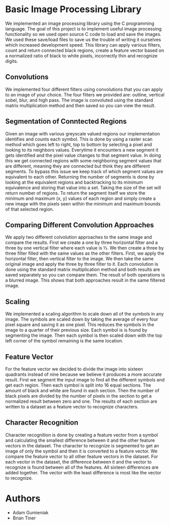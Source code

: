 # Basic Image Processing Library

We implemented an image processing library using the C programming language. The goal of this project is to implement useful image processing functionality so we used open source C code  to load and save the images. We used these save/load files to save us the trouble of writing it ourselves which increased development speed. This library can apply various filters, count and return connected black regions, create a feature vector based on a normalized ratio of black to white pixels, incorrectly thin and recognize digits.

## Convolutions

We implemented four different filters using convolutions that you can apply to an image of your choice. The four filters we provided are: outline, vertical sobel, blur, and high pass. The image is convoluted using the standard matrix multiplication method and then saved so you can view the result.

## Segmentation of Conntected Regions

Given an image with various greyscale valued regions our implementation identifies and counts each symbol. This is done by using a raster scan method which goes left to right, top to bottom by selecting a pixel and looking to its neighbors values. Everytime it encounters a new segment it gets identified and the pixel value changes to that segment value. In doing this we get connected regions with some neighboring segment values that are different, meaning they are connected but think they are different segments. To bypass this issue we keep track of which segment values are equivalent to each other. Returning the number of segments is done by looking at the equivalent regions and backtracking to its minimum equivalence and storing that value into a set. Taking the size of the set will return number of regions. To return the segment itself we store the minimum and maximum (x, y) values of each region and simply create a new image with the pixels seen within the minimum and maximum bounds of that selected region.

## Comparing Different Convolution Approaches

We apply two different colvolution approaches to the same image and compare the results. First we create a one by three horizontal filter and a three by one vertical filter where each value is ⅓. We then create a three by three filter filled with the same values as the other filters. First, we apply the horizontal filter, then vertical filter to the image. We then take the same original image and apply the three by three filter to it. Each convolution is done using the standard matrix multiplication method and both results are saved separately so you can compare them. The result of both operations is a blurred image. This shows that both approaches result in the same filtered image.

## Scaling

We implemented a scaling algorithm to scale down all of the symbols in any image. The symbols are scaled down by taking the average of every four pixel square and saving it as one pixel. This reduces the symbols in the image to a quarter of their previous size. Each symbol is is found by segmenting the image. Then each symbol is then scaled down with the top left corner of the symbol remaining is the same location. 

## Feature Vector

For the feature vector we decided to divide the image into sixteen quadrants instead of nine because we believe it produces a more accurate result. First we segment the input image to find all the different symbols and get each region. Then each symbol is split into 16 equal sections. The amount of black and white are found in each section. Then the number of black pixels are divided by the number of pixels in the section to get a normalized result between zero and one. The results of each section are written to a dataset as a feature vector to recognize characters.

## Character Recognition

Character recognition is done by creating a feature vector from a symbol and calculating the smallest difference between it and the other feature vectors in the dataset. The character to recognize is segmented to get an image of only the symbol and then it is converted to a feature vector. We compare the feature vector to all other feature vectors in the dataset. For each vector in the dataset, the difference between it and the vector to recognize is found between all of the features. All sixteen differences are added together. The vector with the least difference is most like the vector to recognize. 

# Authors

* Adam Gumieniak
* Brian Tiner
